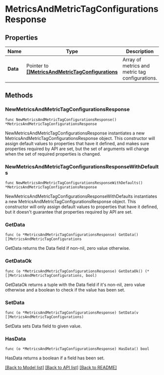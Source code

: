 # MetricsAndMetricTagConfigurationsResponse

## Properties

| Name     | Type                                                                                       | Description                                     | Notes      |
| -------- | ------------------------------------------------------------------------------------------ | ----------------------------------------------- | ---------- |
| **Data** | Pointer to [**[]MetricsAndMetricTagConfigurations**](MetricsAndMetricTagConfigurations.md) | Array of metrics and metric tag configurations. | [optional] |

## Methods

### NewMetricsAndMetricTagConfigurationsResponse

`func NewMetricsAndMetricTagConfigurationsResponse() *MetricsAndMetricTagConfigurationsResponse`

NewMetricsAndMetricTagConfigurationsResponse instantiates a new MetricsAndMetricTagConfigurationsResponse object.
This constructor will assign default values to properties that have it defined,
and makes sure properties required by API are set, but the set of arguments
will change when the set of required properties is changed.

### NewMetricsAndMetricTagConfigurationsResponseWithDefaults

`func NewMetricsAndMetricTagConfigurationsResponseWithDefaults() *MetricsAndMetricTagConfigurationsResponse`

NewMetricsAndMetricTagConfigurationsResponseWithDefaults instantiates a new MetricsAndMetricTagConfigurationsResponse object.
This constructor will only assign default values to properties that have it defined,
but it doesn't guarantee that properties required by API are set.

### GetData

`func (o *MetricsAndMetricTagConfigurationsResponse) GetData() []MetricsAndMetricTagConfigurations`

GetData returns the Data field if non-nil, zero value otherwise.

### GetDataOk

`func (o *MetricsAndMetricTagConfigurationsResponse) GetDataOk() (*[]MetricsAndMetricTagConfigurations, bool)`

GetDataOk returns a tuple with the Data field if it's non-nil, zero value otherwise
and a boolean to check if the value has been set.

### SetData

`func (o *MetricsAndMetricTagConfigurationsResponse) SetData(v []MetricsAndMetricTagConfigurations)`

SetData sets Data field to given value.

### HasData

`func (o *MetricsAndMetricTagConfigurationsResponse) HasData() bool`

HasData returns a boolean if a field has been set.

[[Back to Model list]](../README.md#documentation-for-models) [[Back to API list]](../README.md#documentation-for-api-endpoints) [[Back to README]](../README.md)
